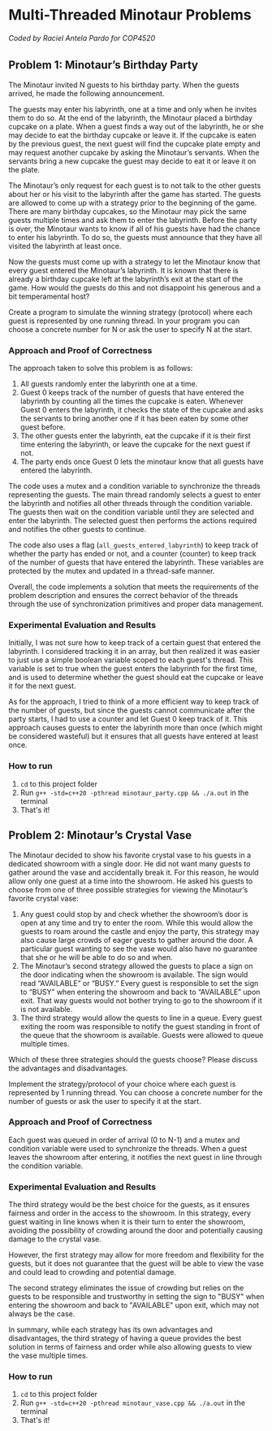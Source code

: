 # Multi-Threaded Minotaur Problems

###### Coded by Raciel Antela Pardo for COP4520

## Problem 1: Minotaur’s Birthday Party

The Minotaur invited N guests to his birthday party. When the guests arrived, he made
the following announcement.

The guests may enter his labyrinth, one at a time and only when he invites them to do
so. At the end of the labyrinth, the Minotaur placed a birthday cupcake on a plate. When
a guest finds a way out of the labyrinth, he or she may decide to eat the birthday
cupcake or leave it. If the cupcake is eaten by the previous guest, the next guest will find
the cupcake plate empty and may request another cupcake by asking the Minotaur’s
servants. When the servants bring a new cupcake the guest may decide to eat it or leave
it on the plate.

The Minotaur’s only request for each guest is to not talk to the other guests about her or
his visit to the labyrinth after the game has started. The guests are allowed to come up
with a strategy prior to the beginning of the game. There are many birthday cupcakes, so
the Minotaur may pick the same guests multiple times and ask them to enter the
labyrinth. Before the party is over, the Minotaur wants to know if all of his guests have
had the chance to enter his labyrinth. To do so, the guests must announce that they have
all visited the labyrinth at least once.

Now the guests must come up with a strategy to let the Minotaur know that every guest
entered the Minotaur’s labyrinth. It is known that there is already a birthday cupcake left
at the labyrinth’s exit at the start of the game. How would the guests do this and not
disappoint his generous and a bit temperamental host?

Create a program to simulate the winning strategy (protocol) where each guest is
represented by one running thread. In your program you can choose a concrete number
for N or ask the user to specify N at the start.

### Approach and Proof of Correctness

The approach taken to solve this problem is as follows:

1. All guests randomly enter the labyrinth one at a time.
2. Guest 0 keeps track of the number of guests that have entered the labyrinth by counting all the times the cupcake
   is eaten. Whenever Guest 0 enters the labyrinth, it checks the state of the cupcake and asks the servants to bring
   another one if it has been eaten by some other guest before.
3. The other guests enter the labyrinth, eat the cupcake if it is their first time entering the labyrinth, or leave the
   cupcake for the next guest if not.
4. The party ends once Guest 0 lets the minotaur know that all guests have entered the labyrinth.

The code uses a mutex and a condition variable to synchronize the threads representing the guests. The main thread
randomly selects a guest to enter the labyrinth and notifies all other threads through the condition variable. The
guests then wait on the condition variable until they are selected and enter the labyrinth. The selected guest then
performs the actions required and notifies the other guests to continue.

The code also uses a flag (<code>all_guests_entered_labyrinth</code>) to keep track of whether the party has ended or
not, and a counter (counter) to keep track of the number of guests that have entered the labyrinth. These variables are
protected by the mutex and updated in a thread-safe manner.

Overall, the code implements a solution that meets the requirements of the problem description and ensures the correct
behavior of the threads through the use of synchronization primitives and proper data management.

### Experimental Evaluation and Results

Initially, I was not sure how to keep track of a certain guest that entered the labyrinth. I considered
tracking it in an array, but then realized it was easier to just use a simple boolean variable scoped to each guest's
thread. This variable is set to true when the guest enters the labyrinth for the first time, and is used to determine
whether the guest should eat the cupcake or leave it for the next guest.

As for the approach, I tried to think of a more efficient way to keep track of the number of guests, but since
the guests cannot communicate after the party starts, I had to use a counter and let Guest 0 keep track of it. This
approach causes guests to enter the labyrinth more than once (which might be considered wasteful) but it ensures that
all guests have entered at least once.

### How to run

1. `cd` to this project folder
2. Run `g++ -std=c++20 -pthread minotaur_party.cpp && ./a.out` in the terminal
3. That's it!

## Problem 2: Minotaur’s Crystal Vase

The Minotaur decided to show his favorite crystal vase to his guests in a dedicated
showroom with a single door. He did not want many guests to gather around the vase
and accidentally break it. For this reason, he would allow only one guest at a time into
the showroom. He asked his guests to choose from one of three possible strategies for
viewing the Minotaur’s favorite crystal vase:

1) Any guest could stop by and check whether the showroom’s door is open at any time
   and try to enter the room. While this would allow the guests to roam around the castle
   and enjoy the party, this strategy may also cause large crowds of eager guests to gather
   around the door. A particular guest wanting to see the vase would also have no
   guarantee that she or he will be able to do so and when.
2) The Minotaur’s second strategy allowed the guests to place a sign on the door
   indicating when the showroom is available. The sign would read “AVAILABLE” or
   “BUSY.” Every guest is responsible to set the sign to “BUSY” when entering the
   showroom and back to “AVAILABLE” upon exit. That way guests would not bother trying
   to go to the showroom if it is not available.
3) The third strategy would allow the quests to line in a queue. Every guest exiting the
   room was responsible to notify the guest standing in front of the queue that the
   showroom is available. Guests were allowed to queue multiple times.

Which of these three strategies should the guests choose? Please discuss the advantages
and disadvantages.

Implement the strategy/protocol of your choice where each guest is represented by 1
running thread. You can choose a concrete number for the number of guests or ask the
user to specify it at the start.

### Approach and Proof of Correctness

Each guest was queued in order of arrival (0 to N-1) and a mutex and condition variable were used to synchronize the
threads. When a guest leaves the showroom after entering, it notifies the next guest in line through the condition
variable.

### Experimental Evaluation and Results

The third strategy would be the best choice for the guests, as it ensures fairness and order in the access to the
showroom. In this strategy, every guest waiting in line knows when it is their turn to enter the showroom, avoiding the
possibility of crowding around the door and potentially causing damage to the crystal vase.

However, the first strategy may allow for more freedom and flexibility for the guests, but it does not guarantee that
the guest will be able to view the vase and could lead to crowding and potential damage.

The second strategy eliminates the issue of crowding but relies on the guests to be responsible and trustworthy in
setting the sign to "BUSY" when entering the showroom and back to "AVAILABLE" upon exit, which may not always be the
case.

In summary, while each strategy has its own advantages and disadvantages, the third strategy of having a queue provides
the best solution in terms of fairness and order while also allowing guests to view the vase multiple times.

### How to run

1. `cd` to this project folder
2. Run `g++ -std=c++20 -pthread minotaur_vase.cpp && ./a.out` in the terminal
3. That's it!